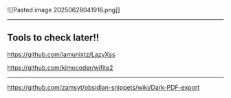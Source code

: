 
![[Pasted image 20250628041916.png]]

--------------------------------------------
Tools to check later!!
----------------------

https://github.com/iamunixtz/LazyXss

https://github.com/kimocoder/wifite2


-----------------------------------------------
https://github.com/zamsyt/obsidian-snippets/wiki/Dark-PDF-export